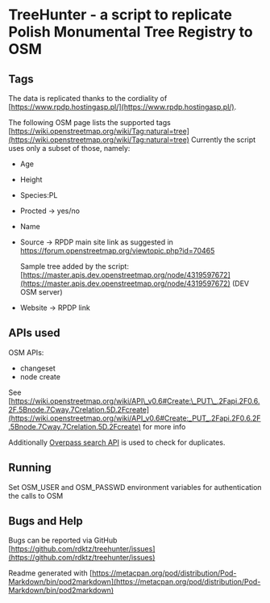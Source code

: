 # TreeHunter - a script to replicate Polish Monumental Tree Registry to OSM 

## Tags

The data is replicated thanks to the cordiality of [https://www.rpdp.hostingasp.pl/](https://www.rpdp.hostingasp.pl/).

The following OSM page lists the supported tags [https://wiki.openstreetmap.org/wiki/Tag:natural=tree](https://wiki.openstreetmap.org/wiki/Tag:natural=tree)
Currently the script uses only a subset of those, namely:

- Age
- Height
- Species:PL
- Procted -> yes/no
- Name
- Source -> RPDP main site link as suggested in https://forum.openstreetmap.org/viewtopic.php?id=70465

    Sample tree added by the script: [https://master.apis.dev.openstreetmap.org/node/4319597672](https://master.apis.dev.openstreetmap.org/node/4319597672) (DEV OSM server)

- Website -> RPDP link

## APIs used

OSM APIs:

- changeset
- node create

See [https://wiki.openstreetmap.org/wiki/API\_v0.6#Create:\_PUT\_.2Fapi.2F0.6.2F.5Bnode.7Cway.7Crelation.5D.2Fcreate](https://wiki.openstreetmap.org/wiki/API_v0.6#Create:_PUT_.2Fapi.2F0.6.2F.5Bnode.7Cway.7Crelation.5D.2Fcreate) for more info

Additionally [Overpass search API](https://wiki.openstreetmap.org/wiki/Overpass_API) is used to check for duplicates.

## Running

Set OSM\_USER and OSM\_PASSWD environment variables for authentication the calls to OSM

## Bugs and Help

Bugs can be reported via GitHub [https://github.com/rdktz/treehunter/issues](https://github.com/rdktz/treehunter/issues)

Readme generated with [https://metacpan.org/pod/distribution/Pod-Markdown/bin/pod2markdown](https://metacpan.org/pod/distribution/Pod-Markdown/bin/pod2markdown) 
